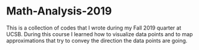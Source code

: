 # Math-Analysis-2019
This is a collection of codes that I wrote during my Fall 2019 quarter at UCSB.
During this course I learned how to visualize data points and to map approximations
  that try to convey the direction the data points are going.
